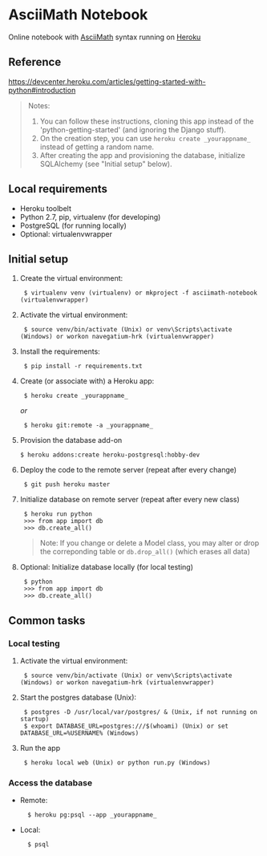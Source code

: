 # AsciiMath Notebook

Online notebook with [AsciiMath](http://asciimath.org/) syntax running on [Heroku](https://asciimath-notebook.herokuapp.com/)


## Reference

https://devcenter.heroku.com/articles/getting-started-with-python#introduction

> Notes:
>
>   1. You can follow these instructions, cloning this app instead of the 'python-getting-started' (and ignoring the Django stuff).
>   2. On the creation step, you can use `heroku create _yourappname_` instead of getting a random name.
>   3. After creating the app and provisioning the database, initialize SQLAlchemy (see "Initial setup" below).

## Local requirements

* Heroku toolbelt
* Python 2.7, pip, virtualenv (for developing)
* PostgreSQL (for running locally)
* Optional: virtualenvwrapper


## Initial setup

1. Create the virtual environment:

        $ virtualenv venv (virtualenv) or mkproject -f asciimath-notebook (virtualenvwrapper)

2. Activate the virtual environment:

        $ source venv/bin/activate (Unix) or venv\Scripts\activate (Windows) or workon navegatium-hrk (virtualenvwrapper)

3. Install the requirements:

        $ pip install -r requirements.txt

4. Create (or associate with) a Heroku app:

        $ heroku create _yourappname_

    _or_

        $ heroku git:remote -a _yourappname_

5.  Provision the database add-on

        $ heroku addons:create heroku-postgresql:hobby-dev

5. Deploy the code to the remote server (repeat after every change)

        $ git push heroku master

5. Initialize database on remote server (repeat after every new class)

        $ heroku run python
        >>> from app import db
        >>> db.create_all()

    > Note: If you change or delete a Model class, you may alter or drop the correponding table or `db.drop_all()` (which erases all data)

6. Optional: Initialize database locally (for local testing)

        $ python
        >>> from app import db
        >>> db.create_all()


## Common tasks

### Local testing

1. Activate the virtual environment:

        $ source venv/bin/activate (Unix) or venv\Scripts\activate (Windows) or workon navegatium-hrk (virtualenvwrapper)

2. Start the postgres database (Unix):

        $ postgres -D /usr/local/var/postgres/ & (Unix, if not running on startup)
        $ export DATABASE_URL=postgres:///$(whoami) (Unix) or set DATABASE_URL=%USERNAME% (Windows)

3. Run the app

        $ heroku local web (Unix) or python run.py (Windows)


### Access the database

* Remote:

        $ heroku pg:psql --app _yourappname_

* Local:

        $ psql
